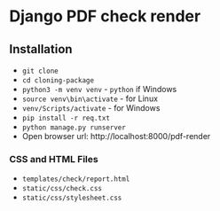 # Django PDF check render

## Installation
* `git clone`
* `cd cloning-package`
* `python3 -m venv venv` - `python` if Windows
* `source venv\bin\activate` - for Linux
* `venv/Scripts/activate` - for Windows
* `pip install -r req.txt`
* `python manage.py runserver`
* Open browser url: http://localhost:8000/pdf-render

### CSS and HTML Files
* `templates/check/report.html`
* `static/css/check.css`
* `static/css/stylesheet.css`